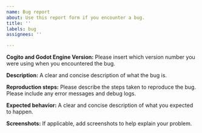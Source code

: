 ```yaml
---
name: Bug report
about: Use this report form if you encounter a bug.
title: ''
labels: bug
assignees: ''

---
```


**Cogito and Godot Engine Version:**
Please insert which version number you were using when you encountered the bug.

**Description:**
A clear and concise description of what the bug is.

**Reproduction steps:**
Please describe the steps taken to reproduce the bug.
Please include any error messages and debug logs.

**Expected behavior:**
A clear and concise description of what you expected to happen.

**Screenshots:**
If applicable, add screenshots to help explain your problem.
